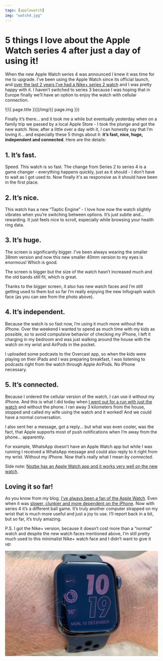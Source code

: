 ```yaml
---
tags: [applewatch]
img: "watch4.jpg"
---
```


# 5 things I love about the Apple Watch series 4 after just a day of using it!

When the new Apple Watch series 4 was announced I knew it was time for me to upgrade. I’ve been using the Apple Watch since its official launch, and [over the last 2 years I’ve had a Nike+ series 2 watch](https://sliwinski.com/applewatch) and I was pretty happy with it. I haven’t switched to series 3 because I was hoping that in Europe finally we’ll have an option to enjoy the watch with cellular connection.
 
<!--More-->

![{{ page.title }}](/img/{{ page.img }})

Finally it’s there... and it took me a while but eventually yesterday when on a family trip we passed by a local Apple Store - I took the plunge and got the new watch. Now, after a little over a day with it, I can honestly say that I’m loving it... and especially these 5 things about it: **it’s fast, nice, huge, independent and connected**. Here are the details:

## 1. It’s fast.

Speed. This watch is so fast. The change from Series 2 to series 4 is a game changer - everything happens quickly, just as it should - I don’t have to wait as I got used to. Now finally it's as responsive as it should have been in the first place.

## 2. It’s nice.

This watch has a new “Taptic Engine” - I love how now the watch slightly vibrates when you’re switching between options. It’s just subtle and... rewarding. It just feels nice to scroll, especially while browsing your health ring data.

## 3. It’s huge.

The screen is significantly bigger. I’ve been always wearing the smaller 38mm version and now this new smaller 40mm version to my eyes is enormous! Which is good.

The screen is bigger but the size of the watch hasn’t increased much and the old bands still fit, which is great.

Thanks to the bigger screen, it also has new watch faces and I’m still getting used to them but so far I’m really enjoying the new Infograph watch face (as you can see from the photo above).

## 4. It’s independent.

Because the watch is so fast now, I’m using it much more without the iPhone. Over the weekend I wanted to spend as much time with my kids as possible, so to avoid compulsive behavior of checking my iPhone, I left it charging in my bedroom and was just walking around the house with the watch on my wrist and AirPods in the pocket.

I uploaded some podcasts to the Overcast app, so when the kids were playing on their iPads and I was preparing breakfast, I was listening to podcasts right from the watch through Apple AirPods. No iPhone necessary.

## 5. It’s connected.

Because I ordered the cellular version of the watch, I can use it without my iPhone. And this is what I did today when [I went out for a run with just the watch](https://sliwinski.com/watchrunning) and without the phone. I ran away 3 kilometers from the house, stopped and called my wife using the watch and it worked! And we could have a normal conversation.

I also sent her a message, got a reply... but what was even cooler, was the fact, that Apple supports most of push notifications when I’m away from the phone... apparently.

For example, WhatsApp doesn’t have an Apple Watch app but while I was running I received a WhatsApp message and could also reply to it right from my wrist. Without my iPhone. Now that’s really what I mean by *connected*.

Side note: [Nozbe has an Apple Watch app and it works very well on the new watch](https://sliwinski.com/nozbe-watch).

## Loving it so far!

As you know from my blog, [I’ve always been a fan of the Apple Watch](/applewatch/). Even when it was [slower, clunkier and more dependent on the iPhone](https://sliwinski.com/watch2015). Now with series 4 it’s a different ball game. It’s truly another computer strapped on my wrist that is much more useful and just a joy to use. I’ll report back in a bit, but so far, it’s truly amazing.

P.S. I got the Nike+ version, because it doesn’t cost more than a “normal” watch and despite the new watch faces mentioned above, I’m still pretty much used to this minimalist Nike+ watch face and I didn’t want to give it up:

![⌚️ 5 things I love about the Apple Watch series 4 after just a day of using it! 2](/img/watch4-2.jpg)

[n]: https://nozbe.com/?a=mike
[p]: https://thepodcast.fm/